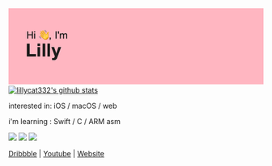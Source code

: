 <img src="header.png">

<a href="https://github.com/lillycat332">
  <img src="https://github-readme-stats.vercel.app/api?username=lillycat332&hide_border=true&show_icons=true" alt="lillycat332's github stats">
</a>

<p>interested in: iOS / macOS / web </p>
<p>i'm learning : Swift / C / ARM asm </p>
<p>
  <img src="https://badges.pufler.dev/years/lillycat332">
  <img src="https://badges.pufler.dev/repos/lillycat332">
  <img src="https://badges.pufler.dev/commits/monthly/lillycat332">
</p>
<p>
  <a href="https://dribbble.com/lillyfgsfds">Dribbble</a> | 
  <a href="https://www.youtube.com/channel/UCrrh8KuvEenremkNvCTZAPw">Youtube</a> | 
  <a href="https://7daysfree.xyz">Website</a> 
 </p>
